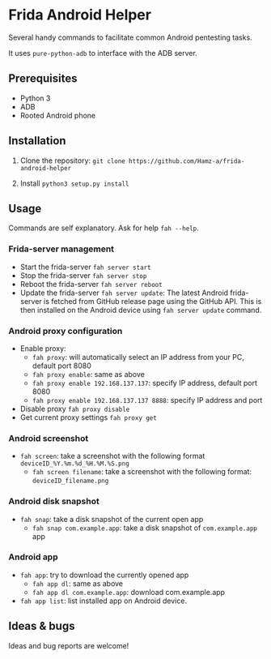 # Frida Android Helper

Several handy commands to facilitate common Android pentesting tasks.

It uses `pure-python-adb` to interface with the ADB server.


## Prerequisites
- Python 3
- ADB
- Rooted Android phone


## Installation
1. Clone the repository: `git clone https://github.com/Hamz-a/frida-android-helper`

2. Install `python3 setup.py install`


## Usage

Commands are self explanatory. Ask for help `fah --help`.


### Frida-server management

- Start the frida-server `fah server start`
- Stop the frida-server `fah server stop`
- Reboot the frida-server `fah server reboot`
- Update the frida-server `fah server update`: The latest Android frida-server is fetched from GitHub
release page using the GitHub API. This is then installed on the Android device using `fah server update` command.


### Android proxy configuration

- Enable proxy:
    - `fah proxy`: will automatically select an IP address from your PC, default port 8080
    - `fah proxy enable`: same as above
    - `fah proxy enable 192.168.137.137`: specify IP address, default port 8080
    - `fah proxy enable 192.168.137.137 8888`: specify IP address and port
- Disable proxy `fah proxy disable`
- Get current proxy settings `fah proxy get`


### Android screenshot
- `fah screen`: take a screenshot with the following format `deviceID_%Y.%m.%d_%H.%M.%S.png`
    - `fah screen filename`: take a screenshot with the following format: `deviceID_filename.png`


### Android disk snapshot
- `fah snap`: take a disk snapshot of the current open app
    - `fah snap com.example.app`: take a disk snapshot of `com.example.app` app


### Android app
- `fah app`: try to download the currently opened app
    - `fah app dl`: same as above
    - `fah app dl com.example.app`: download com.example.app
- `fah app list`: list installed app on Android device.
 

## Ideas & bugs
Ideas and bug reports are welcome! 
